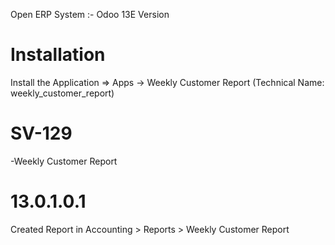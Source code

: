 Open ERP System :- Odoo 13E Version 

Installation 
============
Install the Application => Apps -> Weekly Customer Report (Technical Name: weekly_customer_report)

SV-129
====================
-Weekly Customer Report

13.0.1.0.1
====================
Created Report in Accounting > Reports > Weekly Customer Report